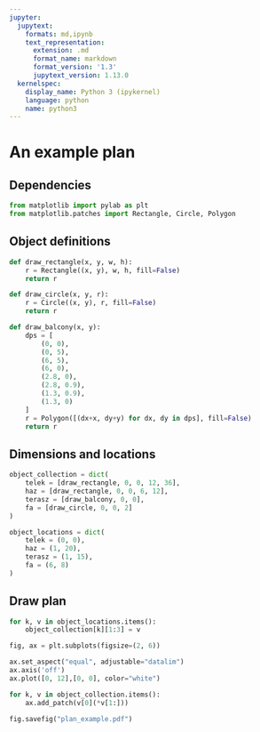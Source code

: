 ```yaml
---
jupyter:
  jupytext:
    formats: md,ipynb
    text_representation:
      extension: .md
      format_name: markdown
      format_version: '1.3'
      jupytext_version: 1.13.0
  kernelspec:
    display_name: Python 3 (ipykernel)
    language: python
    name: python3
---
```


# An example plan

## Dependencies

```python
from matplotlib import pylab as plt
from matplotlib.patches import Rectangle, Circle, Polygon
```

## Object definitions

```python
def draw_rectangle(x, y, w, h):
    r = Rectangle((x, y), w, h, fill=False)
    return r

def draw_circle(x, y, r):
    r = Circle((x, y), r, fill=False)
    return r
```

```python
def draw_balcony(x, y):
    dps = [
        (0, 0),
        (0, 5),
        (6, 5),
        (6, 0),
        (2.8, 0),
        (2.8, 0.9),
        (1.3, 0.9),
        (1.3, 0)
    ]
    r = Polygon([(dx+x, dy+y) for dx, dy in dps], fill=False)
    return r
```

## Dimensions and locations

```python
object_collection = dict(
    telek = [draw_rectangle, 0, 0, 12, 36],
    haz = [draw_rectangle, 0, 0, 6, 12],
    terasz = [draw_balcony, 0, 0],
    fa = [draw_circle, 0, 0, 2]
)
```

```python
object_locations = dict(
    telek = (0, 0),
    haz = (1, 20),
    terasz = (1, 15),
    fa = (6, 8)
)
```

## Draw plan

```python
for k, v in object_locations.items():
    object_collection[k][1:3] = v
```

```python
fig, ax = plt.subplots(figsize=(2, 6))

ax.set_aspect("equal", adjustable="datalim")
ax.axis('off')
ax.plot([0, 12],[0, 0], color="white")

for k, v in object_collection.items():
    ax.add_patch(v[0](*v[1:]))
```

```python
fig.savefig("plan_example.pdf")
```

